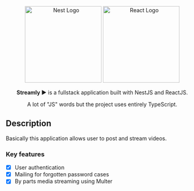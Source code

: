 
<p align="center" >
  <img src="https://nestjs.com/img/logo-small.svg" width="200" alt="Nest Logo" />
  <img src="https://upload.wikimedia.org/wikipedia/commons/a/a7/React-icon.svg" width="200" alt="React Logo" />
</p>
<p align="center">
  <b font-size="50">Streamly ▶️</b> is a fullstack application built with NestJS and ReactJS.
  <p align="center">A lot of "JS" words but the project uses entirely TypeScript.</p>
</p>

## Description
Basically this application allows user to post and stream videos.

### Key features
- [x] User authentication
- [x] Mailing for forgotten password cases
- [x] By parts media streaming using Multer
